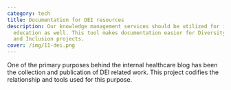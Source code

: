 ```yaml
---
category: tech
title: Documentation for DEI resources
description: Our knowledge management services should be utilized for internal
  education as well. This tool makes documentation easier for Diversity, Equity,
  and Inclusion projects.
cover: /img/11-dei.png
---
```

One of the primary purposes behind the internal healthcare blog has been the collection and publication of DEI related work. This project codifies the relationship and tools used for this purpose.